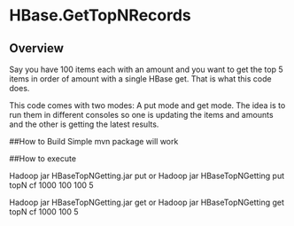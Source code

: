 # HBase.GetTopNRecords
## Overview
Say you have 100 items each with an amount and you want to get the top 5 items in order of amount with a single HBase get.  That is what this code does.

This code comes with two modes: A put mode and get mode.  The idea is to run them in different consoles so one is updating the items and amounts and the other is getting the latest results.  

##How to Build
Simple mvn package will work

##How to execute

Hadoop jar HBaseTopNGetting.jar put <tableName> <columnFamily> <numberOfMSecondsIntervals> <repeatNTimes> <numberOfItems> <TopNToRetain>
or
Hadoop jar HBaseTopNGetting put topN cf 1000 100 100 5


Hadoop jar HBaseTopNGetting.jar get <tableName> <columnFamily> <numberOfMSecondsIntervals> <repeatNTimes> <TopNToRetain>
or
Hadoop jar HBaseTopNGetting get topN cf 1000 100 5
      
